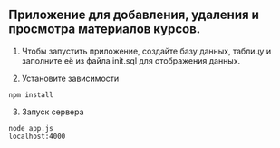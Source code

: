 ## Приложение для добавления, удаления и просмотра материалов курсов.

1. Чтобы запустить приложение, создайте базу данных, таблицу и заполните её из файла init.sql для отображения данных.

2. Установите зависимости

```
npm install
```

3. Запуск сервера

```
node app.js
localhost:4000
```